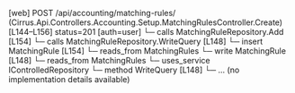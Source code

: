 [web] POST /api/accounting/matching-rules/  (Cirrus.Api.Controllers.Accounting.Setup.MatchingRulesController.Create)  [L144–L156] status=201 [auth=user]
  └─ calls MatchingRuleRepository.Add [L154]
  └─ calls MatchingRuleRepository.WriteQuery [L148]
  └─ insert MatchingRule [L154]
    └─ reads_from MatchingRules
  └─ write MatchingRule [L148]
    └─ reads_from MatchingRules
  └─ uses_service IControlledRepository<MatchingRule>
    └─ method WriteQuery [L148]
      └─ ... (no implementation details available)

